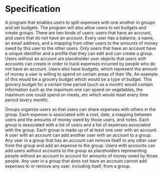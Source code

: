 # Specification

A program that enables users to split expenses with one another in groups and set budgets. The program will also allow users to set budgets and create groups. There are two kinds of users: users that have an account, and users that do not have an account. Every user has a balance, a name, an email address, and a mapping from other users to the amounts of money owed by this user to the other users. Only users that have an account have a unique identifier and a profile that they can edit and can create a group. Users without an account are placeholder user objects that users with accounts can create in order to track expenses incurred by people who do not have an account. Users also have budgets, which represent the amount of money a user is willing to spend on certain areas of their life. An example of this would be a grocery budget which would be a type of budget. This grocery budget for a certain time period (such as a month) would contain information such as the maximum one can spend on vegetables, the maximum one could spend on meats, etc which would reset every time period (every month).

Groups organize users so that users can share expenses with others in the group. Each expense is associated with a cost, date, a mapping between users and the amounts of money owed by those users, and notes. Each group is associated with a list of users and a list of expenses associated with the group. Each group is made up of at least one user with an account. A user with an account can add another user with an account to a group. Any user in a group that has an account can remove itself or any other user from the group and add an expense to the group. Users with accounts can add users without accounts to the group as placeholders representing people without an account to account for amounts of money owed by those people. Any user in a group that does not have an account cannot add expenses to or remove any user, including itself, from a group.